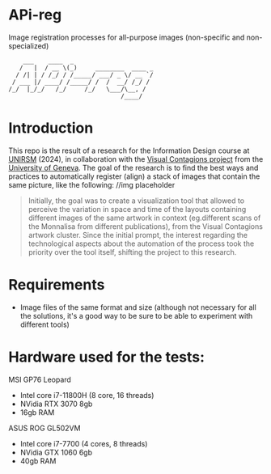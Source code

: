 # APi-reg
Image registration processes for all-purpose images (non-specific and non-specialized)

```
    ___    ____  _                      
   /   |  / __ \(_)     ________  ____ _
  / /| | / /_/ / /_____/ ___/ _ \/ __ `/
 / ___ |/ ____/ /_____/ /  /  __/ /_/ / 
/_/  |_/_/   /_/     /_/   \___/\__, /  
                               /____/
```  
                               
# Introduction
This repo is the result of a research for the Information Design course at [UNIRSM](https://design.unirsm.sm/) (2024), in collaboration with the [Visual Contagions project](https://www.unige.ch/visualcontagions/) from the [University of Geneva](https://www.unige.ch/).
The goal of the research is to find the best ways and practices to automatically register (align) a stack of images that contain the same picture, like the following:
//img placeholder
> Initially, the goal was to create a visualization tool that allowed to perceive the variation in space and time of the layouts containing different images of the same artwork in context (eg.different scans of the Monnalisa from different publications), from the Visual Contagions artwork cluster. Since the initial prompt, the interest regarding the technological aspects about the automation of the process took the priority over the tool itself, shifting the project to this research.

# Requirements
* Image files of the same format and size (although not necessary for all the solutions, it's a good way to be sure to be able to experiment with different tools)

# Hardware used for the tests:
MSI GP76 Leopard
* Intel core i7-11800H (8 core, 16 threads)
* NVidia RTX 3070 8gb
* 16gb RAM

ASUS ROG GL502VM
* Intel core i7-7700 (4 cores, 8 threads)
* NVidia GTX 1060 6gb
* 40gb RAM
